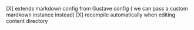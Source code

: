 [X] extends markdown config from Gustave config ( we can pass a custom mardkown instance instead)
[X] recompile automatically when editing content directory
